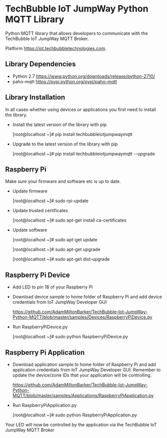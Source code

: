 TechBubble IoT JumpWay Python MQTT Library
============================================

Python MQTT library that allows developers to communicate with the TechBubble IoT JumpWay MQTT Broker.

Platform <https://iot.techbubbletechnologies.com>.

Library Dependencies
-------------------

-  Python 2.7 <https://www.python.org/downloads/release/python-2710/>
-  paho-mqtt <https://pypi.python.org/pypi/paho-mqtt>

Library Installation
---------------------

In all cases whether using devices or applications you first need to install the library. 

- Install the latest version of the library with pip

    [root@localhost ~]# pip install techbubbleiotjumpwaymqtt

- Upgrade to the latest version of the library with pip

    [root@localhost ~]# pip install techbubbleiotjumpwaymqtt --upgrade

Raspberry Pi
------------

Make sure your firmware and software etc is up to date.

- Update firmware

    [root@localhost ~]# sudo rpi-update

- Update trusted certificates

    [root@localhost ~]# sudo apt-get install ca-certificates

- Update software

    [root@localhost ~]# sudo apt-get update
    
    [root@localhost ~]# sudo apt-get upgrade
    
    [root@localhost ~]# sudo apt-get dist-upgrade

Raspberry Pi Device 
--------------------

- Add LED to pin 18 of your Raspberry Pi

- Download device sample to home folder of Raspberry Pi and add device credentials from IoT JumpWay Developer GUI

    https://github.com/AdamMiltonBarker/TechBubble-Iot-JumpWay-Python-MQTT/blob/master/samples/Devices/RaspberryPiDevice.py

- Run RaspberryPiDevice.py

    [root@localhost ~]# sudo python RaspberryPiDevice.py

Raspberry Pi Application 
-------------------------

- Download application sample to home folder of Raspberry Pi and add application credentials from IoT JumpWay Developer GUI. Remember to update the device/zone IDs that your application will be controlling.

    https://github.com/AdamMiltonBarker/TechBubble-Iot-JumpWay-Python-MQTT/blob/master/samples/Applications/RaspberryPiApplication.py

- Run RaspberryPiApplication.py

    [root@localhost ~]# sudo python RaspberryPiApplication.py

Your LED will now be controlled by the application via the TechBubble IoT JumpWay MQTT Broker

